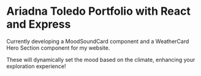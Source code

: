 # Ariadna Toledo Portfolio with React and Express

Currently developing a MoodSoundCard component and a WeatherCard Hero Section component for my website. 

These will dynamically set the mood based on the climate, enhancing your exploration experience!
